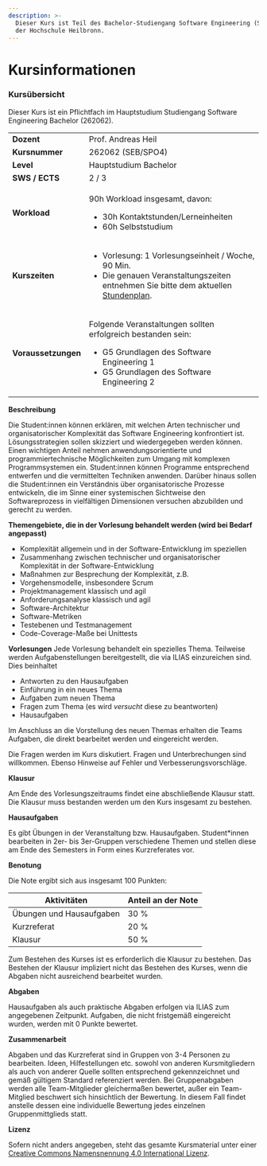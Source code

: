 ```yaml
---
description: >-
  Dieser Kurs ist Teil des Bachelor-Studiengang Software Engineering (SEB) an
  der Hochschule Heilbronn.
---
```


# Kursinformationen

### Kursübersicht

Dieser Kurs ist ein Pflichtfach im Hauptstudium Studiengang Software Engineering Bachelor (262062).

|                     |                                                                                                                                                                                                               |
| ------------------- | ------------------------------------------------------------------------------------------------------------------------------------------------------------------------------------------------------------- |
| **Dozent**          | Prof. Andreas Heil                                                                                                                                                                                            |
| **Kursnummer**      | 262062 (SEB/SPO4)                                                                                                                                                                                             |
| **Level**           | Hauptstudium Bachelor                                                                                                                                                                                         |
| **SWS / ECTS**      | 2 / 3                                                                                                                                                                                                         |
| **Workload**        | <p></p><p>90h Workload insgesamt, davon:</p><ul><li>30h Kontaktstunden/Lerneinheiten</li><li>60h Selbststudium</li></ul>                                                                                      |
| **Kurszeiten**      | <p></p><ul><li>Vorlesung: 1 Vorlesungseinheit / Woche, 90 Min.</li><li>Die genauen Veranstaltungszeiten entnehmen Sie bitte dem aktuellen <a href="https://splan.hs-heilbronn.de/">Stundenplan</a>.</li></ul> |
| **Voraussetzungen** | <p></p><p>Folgende Veranstaltungen sollten erfolgreich bestanden sein:</p><ul><li>G5 Grundlagen des Software Engineering 1</li><li>G5 Grundlagen des Software Engineering 2</li></ul>                         |

**Beschreibung**

Die Student:innen können erklären, mit welchen Arten technischer und organisatorischer Komplexität das Software Engineering konfrontiert ist. Lösungsstrategien sollen skizziert und wiedergegeben werden können. Einen wichtigen Anteil nehmen anwendungsorientierte und programmiertechnische Möglichkeiten zum Umgang mit komplexen Programmsystemen ein. Student:innen können Programme entsprechend entwerfen und die vermittelten Techniken anwenden. Darüber hinaus sollen die Student:innen ein Verständnis über organisatorische Prozesse entwickeln, die im Sinne einer systemischen Sichtweise den Softwareprozess in vielfältigen Dimensionen versuchen abzubilden und gerecht zu werden.

**Themengebiete, die in der Vorlesung behandelt werden (wird bei Bedarf angepasst)**

* Komplexität allgemein und in der Software-Entwicklung im speziellen
* Zusammenhang zwischen technischer und organisatorischer Komplexität in der Software-Entwicklung
* Maßnahmen zur Besprechung der Komplexität, z.B.
* Vorgehensmodelle, insbesondere Scrum
* Projektmanagement klassisch und agil
* Anforderungsanalyse klassisch und agil
* Software-Architektur
* Software-Metriken
* Testebenen und Testmanagement
* Code-Coverage-Maße bei Unittests

**Vorlesungen** Jede Vorlesung behandelt ein spezielles Thema. Teilweise werden Aufgabenstellungen bereitgestellt, die via ILIAS einzureichen sind. Dies beinhaltet

* Antworten zu den Hausaufgaben
* Einführung in ein neues Thema
* Aufgaben zum neuen Thema
* Fragen zum Thema (es wird _versucht_ diese zu beantworten)
* Hausaufgaben

Im Anschluss an die Vorstellung des neuen Themas erhalten die Teams Aufgaben, die direkt bearbeitet werden und eingereicht werden.

Die Fragen werden im Kurs diskutiert. Fragen und Unterbrechungen sind willkommen. Ebenso Hinweise auf Fehler und Verbesserungsvorschläge.&#x20;

**Klausur**

Am Ende des Vorlesungszeitraums findet eine abschließende Klausur statt. Die Klausur muss bestanden werden um den Kurs insgesamt zu bestehen.

**Hausaufgaben**

Es gibt Übungen in der Veranstaltung bzw. Hausaufgaben. Student\*innen bearbeiten in 2er- bis 3er-Gruppen verschiedene Themen und stellen diese am Ende des Semesters in Form eines Kurzreferates vor.

**Benotung**

Die Note ergibt sich aus insgesamt 100 Punkten:

| Aktivitäten              | Anteil an der Note |
| ------------------------ | ------------------ |
| Übungen und Hausaufgaben | 30 %               |
| Kurzreferat              | 20 %               |
| Klausur                  | 50 %               |

Zum Bestehen des Kurses ist es erforderlich die Klausur zu bestehen. Das Bestehen der Klausur impliziert nicht das Bestehen des Kurses, wenn die Abgaben nicht ausreichend bearbeitet wurden.

**Abgaben**

Hausaufgaben als auch praktische Abgaben erfolgen via ILIAS zum angegebenen Zeitpunkt. Aufgaben, die nicht fristgemäß eingereicht wurden, werden mit 0 Punkte bewertet.

**Zusammenarbeit**

Abgaben und das Kurzreferat sind in Gruppen von 3-4 Personen zu bearbeiten. Ideen, Hilfestellungen etc. sowohl von anderen Kursmitgliedern als auch von anderer Quelle sollten entsprechend gekennzeichnet und gemäß gültigem Standard referenziert werden. Bei Gruppenabgaben werden alle Team-Mitglieder gleichermaßen bewertet, außer ein Team-Mitglied beschwert sich hinsichtlich der Bewertung. In diesem Fall findet anstelle dessen eine individuelle Bewertung jedes einzelnen Gruppenmittglieds statt.

**Lizenz**

Sofern nicht anders angegeben, steht das gesamte Kursmaterial unter einer [Creative Commons Namensnennung 4.0 International Lizenz](https://creativecommons.org/licenses/by/4.0/).

